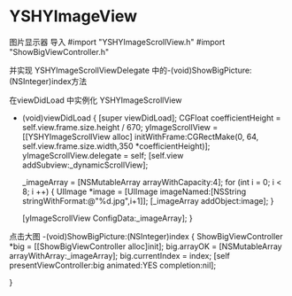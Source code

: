 # YSHYImageView
图片显示器
导入 
#import "YSHYImageScrollView.h"
#import "ShowBigViewController.h"

并实现 YSHYImageScrollViewDelegate 中的-(void)ShowBigPicture:(NSInteger)index方法

在viewDidLoad 中实例化 YSHYImageScrollView

- (void)viewDidLoad {
    [super viewDidLoad];
    CGFloat coefficientHeight = self.view.frame.size.height / 670;
    yImageScrollView = [[YSHYImageScrollView alloc] initWithFrame:CGRectMake(0, 64, self.view.frame.size.width,350 *coefficientHeight)];
    yImageScrollView.delegate = self;
    [self.view addSubview:_dynamicScrollView];

    _imageArray = [NSMutableArray arrayWithCapacity:4];
    for (int i = 0; i < 8; i ++) {
        UIImage *image  = [UIImage imageNamed:[NSString stringWithFormat:@"%d.jpg",i+1]];
        [_imageArray addObject:image];
    }
    
    [yImageScrollView ConfigData:_imageArray];
}


点击大图
-(void)ShowBigPicture:(NSInteger)index
{
    ShowBigViewController *big = [[ShowBigViewController alloc]init];
    big.arrayOK = [NSMutableArray arrayWithArray:_imageArray];
    big.currentIndex = index;
    [self presentViewController:big animated:YES completion:nil];

}
